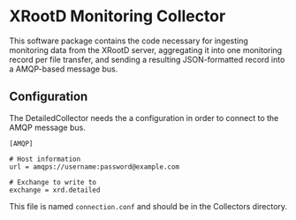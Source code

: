 XRootD Monitoring Collector
===========================

This software package contains the code necessary for ingesting monitoring data from the XRootD server,
aggregating it into one monitoring record per file transfer, and sending a resulting JSON-formatted
record into a AMQP-based message bus.


Configuration
-------------

The DetailedCollector needs the a configuration in order to connect to the AMQP message bus.

    [AMQP]

    # Host information
    url = amqps://username:password@example.com

    # Exchange to write to
    exchange = xrd.detailed 

This file is named `connection.conf` and should be in the Collectors directory.

